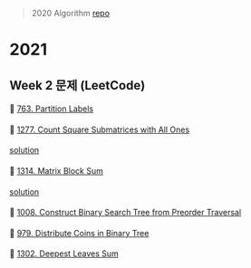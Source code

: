 > 2020 Algorithm [repo](https://github.com/OneHundredMillionSalary/Algorithm/tree/master/week33)
# 2021
## Week 2 문제 (LeetCode)

####
👀 [763. Partition Labels](https://leetcode.com/problems/partition-labels/)
####

####
👀 [1277. Count Square Submatrices with All Ones](https://leetcode.com/problems/count-square-submatrices-with-all-ones/)
####
[solution](https://github.com/YChaeeun/Algorithm/blob/master/week2/LeetCode_1277.py)
####
👀 [1314. Matrix Block Sum](https://leetcode.com/problems/matrix-block-sum/)
####
[solution](https://github.com/YChaeeun/Algorithm/blob/master/week2/LeetCode_1314.py)
####
👀 [1008. Construct Binary Search Tree from Preorder Traversal](https://leetcode.com/problems/construct-binary-search-tree-from-preorder-traversal/)
####

####
👀 [979. Distribute Coins in Binary Tree](https://leetcode.com/problems/distribute-coins-in-binary-tree/)
####

####
👀 [1302. Deepest Leaves Sum](https://leetcode.com/problems/deepest-leaves-sum/)
####

